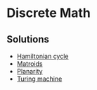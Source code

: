 # Discrete Math

Solutions
--
  * [Hamiltonian cycle](https://github.com/SerTelnov/labs/tree/master/da/src/hamiltonian%D0%A1ycle)
  * [Matroids](https://github.com/SerTelnov/labs/tree/master/da/src/matroids)
  * [Planarity](https://github.com/SerTelnov/labs/tree/master/da/src/planarity)
  * [Turing machine](https://github.com/SerTelnov/labs/tree/master/da/src/turing/machine)
